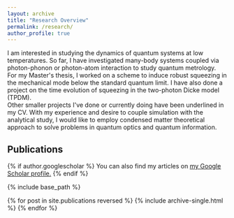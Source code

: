 ```yaml
---
layout: archive
title: "Research Overview"
permalink: /research/
author_profile: true
---
```

<p>I am interested in studying the dynamics of quantum systems at low temperatures. So far, I have investigated many-body systems coupled via photon-phonon or photon-atom interaction to study quantum metrology.<br>
For my Master's thesis, I worked on a scheme to induce robust squeezing in the mechanical mode below the standard quantum limit. I have also done a project on the time evolution of squeezing in the two-photon Dicke model (TPDM).<br>
Other smaller projects I've done or currently doing have been underlined in my CV. With my experience and desire to couple simulation with the analytical study, I would like to employ condensed matter theoretical approach to solve problems in quantum optics and quantum information.</p>
<body>
<h2>Publications</h2>
<body>
{% if author.googlescholar %}
  You can also find my articles on <u><a href="{{author.googlescholar}}">my Google Scholar profile</a>.</u>
{% endif %}

{% include base_path %}

{% for post in site.publications reversed %}
  {% include archive-single.html %}
{% endfor %}
